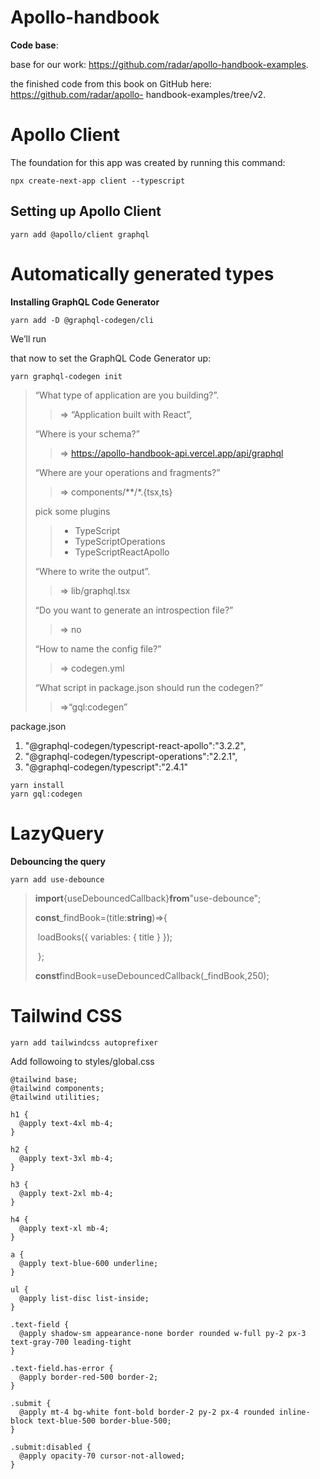 # Apollo-handbook

**Code base**:

base for our work: https://github.com/radar/apollo-handbook-examples.

 the finished code from this book on GitHub here: https://github.com/radar/apollo- handbook-examples/tree/v2.

# **Apollo Client**

The foundation for this app was created by running this command:

```
npx create-next-app client --typescript
```

## **Setting up Apollo Client**

```
yarn add @apollo/client graphql
```

# **Automatically generated types**

**Installing GraphQL Code Generator**

```
yarn add -D @graphql-codegen/cli
```

We’ll run

that now to set the GraphQL Code Generator up:

```
yarn graphql-codegen init
```

> “What type of application are you building?”.
>
> >  =>   “Application built with React”,
>
> “Where is your schema?”
>
> > =>  https://apollo-handbook-api.vercel.app/api/graphql
>
> “Where are your operations and fragments?”
>
> > => components/\*\*/*.{tsx,ts}
>
>  pick some plugins
>
> > * TypeScript
> > * TypeScriptOperations
> > * TypeScriptReactApollo
>
> “Where to write the output”.
>
> > => lib/graphql.tsx
>
>  “Do you want to generate an introspection file?”
>
> > => no
>
> “How to name the config file?”
>
> > => codegen.yml
>
> “What script in package.json should run the codegen?”
>
> > =>“gql:codegen”

package.json

1.  "@graphql-codegen/typescript-react-apollo":"3.2.2",
2.  "@graphql-codegen/typescript-operations":"2.2.1",
3.  "@graphql-codegen/typescript":"2.4.1"

```
yarn install
yarn gql:codegen
```

# LazyQuery

**Debouncing the query**

```
yarn add use-debounce
```

>
>
>**import**{useDebouncedCallback}**from**"use-debounce";
>
>​	**const**_findBook=(title:**string**)=>{
>
>​	 loadBooks({ variables: { title } });
>
>​	 };
>
>**const**findBook=useDebouncedCallback(_findBook,250);

# Tailwind CSS

```
yarn add tailwindcss autoprefixer

```



Add followoing to styles/global.css

```
@tailwind base;
@tailwind components;
@tailwind utilities;

h1 {
  @apply text-4xl mb-4;
}

h2 {
  @apply text-3xl mb-4;
}

h3 {
  @apply text-2xl mb-4;
}

h4 {
  @apply text-xl mb-4;
}

a {
  @apply text-blue-600 underline;
}

ul {
  @apply list-disc list-inside;
}

.text-field {
  @apply shadow-sm appearance-none border rounded w-full py-2 px-3 text-gray-700 leading-tight
}

.text-field.has-error {
  @apply border-red-500 border-2;
}

.submit {
  @apply mt-4 bg-white font-bold border-2 py-2 px-4 rounded inline-block text-blue-500 border-blue-500;
}

.submit:disabled {
  @apply opacity-70 cursor-not-allowed;
}